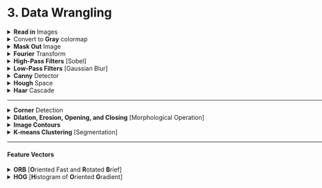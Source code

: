 <h1 id="3datawrangling">3. Data Wrangling</h1>

<div style='width:1000px;margin:auto;'>
<details><summary><b>Read in</b> Images</summary><p><pre><code class="python language-python">import numpy as np
import matplotlib.image as mpimg # For reading in images

import matplotlib.pyplot as plt
import cv2 # OpenCV

%matplotlib qt  # Make matplotlib pop-up a plot not inline
</code></pre>
<h4>1. Using matplotlib.image</h4><pre><code class="python language-python">image = mpimg.imread('images/waymo_car.jpg')

print('image dimensions:', image.shape)
</code></pre>

<h4>2. Using CV2</h4><pre><code class="python language-python">img = cv2.imread('path/to/image')

#### Note:
# the channel in cv2 is BGR, so you need to convert it to RGB, using the following code
img = cv2.cvtColor(img, cv2.COLOR_BGR2RGB)
</code></pre>

<h4>3. Using skimage</h4><pre><code class="python language-python">from skimage.io import imshow, imread, imsave

image = imread(Image_Data_Path + file_path)
imshow(image)
</code></pre>
</p></details> 


<details><summary>Convert to <b>Gray</b> colormap</summary><p><pre><code class="python language-python">gray_img = cv2.cvtColor(image, cv2.COLOR_RGB2GRAY)

plt.matshow(gray_img)
plt.gray()
</code></pre>
</p></details>
<details><summary><b>Mask Out</b> Image</summary><p></ul>
<li><a href="file:///media/mosaab/Volume/Personal/Development/Courses%20Docs/CVND_Exercises-master/1_1_Image_Representation/3.%20Blue%20Screen.html#Color-Threshold,-Blue-Screen" style='font-weight:bold'>Blue Channel [RGB]</a></li>

<li><a href="file:///media/mosaab/Volume/Personal/Development/Courses%20Docs/CVND_Exercises-master/1_1_Image_Representation/5_1.%20HSV%20Color%20Space,%20Balloons.html" style='font-weight:bold'>Hue Channel [HSV]</a></li>

</ul></p></details>
<details><summary><b>Fourier</b> Transform</summary><p>
<li><a href="file:///media/mosaab/Volume/Courses/Computer%20Science/Advanced/Machine%20Learning/Udacity/Udacity%20-%20Computer%20Vision%20Nanodegree%20v1.0.0/Part%2001-Module%2001-Lesson%2003_Convolutional%20Filters%20and%20Edge%20Detection/02.%20Frequency%20in%20Images.html" style='font-weight:bold'>Understanding the Concept</a></li>
<li><a href="file:///media/mosaab/Volume/Personal/Development/Courses%20Docs/CVND_Exercises-master/1_2_Convolutional_Filters_Edge_Detection/1.%20Fourier%20Transform.html#Fourier-Transforms" style='font-weight:bold'>Code</a></li>
</p></details>

<details><summary><b>High-Pass Filters</b> [Sobel]</summary><p>
<blockquote>
- High-pass filters used to <b>sharpen</b> an image,<br> and enhance <b>high-frequency</b> parts of an image.
</blockquote>
<li><a href="file:///media/mosaab/Volume/Courses/Computer%20Science/Advanced/Machine%20Learning/Udacity/Udacity%20-%20Computer%20Vision%20Nanodegree%20v1.0.0/Part%2001-Module%2001-Lesson%2003_Convolutional%20Filters%20and%20Edge%20Detection/08.%20Gradients%20and%20Sobel%20Filters.html" style='font-weight:bold'>Sobel Filters</a></li>
<li><a href="file:///media/mosaab/Volume/Personal/Development/Courses%20Docs/CVND_Exercises-master/1_2_Convolutional_Filters_Edge_Detection/2.%20Finding%20Edges%20and%20Custom%20Kernels.html#Creating-a-Filter,-Edge-Detection" style='font-weight:bold'>Code</a></li>
</p></details>

<details><summary><b>Low-Pass Filters</b> [Gaussian Blur]</summary><p>
<blockquote>
- <b>Low-Pass filters</b> used to <b>blur/smooth</b> an image,<br> and block <b>high-frequency</b> parts of an image.
</blockquote>
<li><a href="file:///media/mosaab/Volume/Courses/Computer%20Science/Advanced/Machine%20Learning/Udacity/Udacity%20-%20Computer%20Vision%20Nanodegree%20v1.0.0/Part%2001-Module%2001-Lesson%2003_Convolutional%20Filters%20and%20Edge%20Detection/08.%20Gradients%20and%20Sobel%20Filters.html" style='font-weight:bold'>Gaussian Blur</a></li>
<li><a href="file:///media/mosaab/Volume/Personal/Development/Courses%20Docs/CVND_Exercises-master/1_2_Convolutional_Filters_Edge_Detection/3.%20Gaussian%20Blur.html#Gaussian-Blur,-Medical-Images" style='font-weight:bold'>Gaussian Blur <b>Code</b></a></li>

<li><a href="file:///media/mosaab/Volume/Personal/Development/Courses%20Docs/CVND_Exercises-master/1_2_Convolutional_Filters_Edge_Detection/4.%20Fourier%20Transform%20of%20Filters.html#High-and-Low-Pass-Filters" style='font-weight:bold'>High and Low Pass Filters</a></li>
</p></details>

<details><summary><b>Canny</b> Detector</summary><p>
<blockquote>
<ol> 
<li><b>Filters out noise</b> using a Gaussian blur.</li>
<li><b>Finds the strength and direction of edges</b> using Sobel filters.</li>
<li><b>Applies non-maximum suppression</b> to isolate the strongest edges and thin them to one-pixel wide lines.</li>
<li>Uses <b>hysteresis to isolate the best edges</b></li>
</ol>
</blockquote>
<li><a href="file:///media/mosaab/Volume/Courses/Computer%20Science/Advanced/Machine%20Learning/Udacity/Udacity%20-%20Computer%20Vision%20Nanodegree%20v1.0.0/Part%2001-Module%2001-Lesson%2003_Convolutional%20Filters%20and%20Edge%20Detection/15.%20Canny%20Edge%20Detector.html" style='font-weight:bold'>Video tutorial</a></li>
<li><a href="file:///media/mosaab/Volume/Personal/Development/Courses%20Docs/CVND_Exercises-master/1_2_Convolutional_Filters_Edge_Detection/5.%20Canny%20Edge%20Detection.html#TODO:-Try-to-find-the-edges-of-this-flower" style='font-weight:bold'>Code</a></li>
</p></details>

<details><summary><b>Hough</b> Space</summary><p>
<li><a href="file:///media/mosaab/Volume/Courses/Computer%20Science/Advanced/Machine%20Learning/Udacity/Udacity%20-%20Computer%20Vision%20Nanodegree%20v1.0.0/Part%2001-Module%2001-Lesson%2003_Convolutional%20Filters%20and%20Edge%20Detection/18.%20Hough%20Transform.html" style='font-weight:bold'>Video tutorial</a></li>
<li><a href="file:///media/mosaab/Volume/Personal/Development/Courses%20Docs/CVND_Exercises-master/1_2_Convolutional_Filters_Edge_Detection/6_1.%20Hough%20lines.html#Hough-Lines" style='font-weight:bold'>Detecting lines</a></li>
<li><a href="file:///media/mosaab/Volume/Personal/Development/Courses%20Docs/CVND_Exercises-master/1_2_Convolutional_Filters_Edge_Detection/6_2.%20Hough%20circles,%20agriculture.html#Hough-Circle-Detection" style='font-weight:bold'>Detecting Circles</a></li>
</p></details>

<details><summary><b>Haar</b> Cascade</summary><p>
<li><a href="file:///media/mosaab/Volume/Courses/Computer%20Science/Advanced/Machine%20Learning/Udacity/Udacity%20-%20Computer%20Vision%20Nanodegree%20v1.0.0/Part%2001-Module%2001-Lesson%2003_Convolutional%20Filters%20and%20Edge%20Detection/23.%20Haar%20Cascades.html" style='font-weight:bold'>Video tutorial</a></li>
<li><a href="file:///media/mosaab/Volume/Personal/Development/Courses%20Docs/CVND_Exercises-master/1_2_Convolutional_Filters_Edge_Detection/7.%20Haar%20Cascade,%20Face%20Detection.html#Face-detection-using-OpenCV" style='font-weight:bold'>Code</a></li>
</p></details>
<hr>
<details><summary><b>Corner</b> Detection</summary><p>
<li><a href="file:///media/mosaab/Volume/Courses/Computer%20Science/Advanced/Machine%20Learning/Udacity/Udacity%20-%20Computer%20Vision%20Nanodegree%20v1.0.0/Part%2001-Module%2001-Lesson%2004_Types%20of%20Features%20%20Image%20Segmentation/02.%20Corner%20Detectors.html" style='font-weight:bold'>Video tutorial</a></li>
<li><a href="file:///media/mosaab/Volume/Personal/Development/Courses%20Docs/CVND_Exercises-master/1_3_Types_of_Features_Image_Segmentation/1.%20Harris%20Corner%20Detection.html#Harris-Corner-Detection" style='font-weight:bold'>Code</a></li>
</p></details>


<details><summary><b>Dilation, Erosion, Opening, and Closing</b> [Morphological Operation]</summary><p>
<li><a href="file:///media/mosaab/Volume/Courses/Computer%20Science/Advanced/Machine%20Learning/Udacity/Udacity%20-%20Computer%20Vision%20Nanodegree%20v1.0.0/Part%2001-Module%2001-Lesson%2004_Types%20of%20Features%20%20Image%20Segmentation/04.%20Dilation%20and%20Erosion.html" style='font-weight:bold'>tutorial</a></li>
</p></details>

<details><summary><b>Image  Contours</b></summary><p>
<li><a href="file:///media/mosaab/Volume/Courses/Computer%20Science/Advanced/Machine%20Learning/Udacity/Udacity%20-%20Computer%20Vision%20Nanodegree%20v1.0.0/Part%2001-Module%2001-Lesson%2004_Types%20of%20Features%20%20Image%20Segmentation/06.%20Image%20Contours.html" style='font-weight:bold'>Video tutorial</a></li>
<li><a href="file:///media/mosaab/Volume/Personal/Development/Courses%20Docs/CVND_Exercises-master/1_3_Types_of_Features_Image_Segmentation/2.%20Contour%20detection%20and%20features.html#Finding-Contours" style='font-weight:bold'>Code</a></li>
</p></details>

<details><summary><b>K-means Clustering</b> [Segmentation]</summary><p>
<li><a href="file:///media/mosaab/Volume/Courses/Computer%20Science/Advanced/Machine%20Learning/Udacity/Udacity%20-%20Computer%20Vision%20Nanodegree%20v1.0.0/Part%2001-Module%2001-Lesson%2004_Types%20of%20Features%20%20Image%20Segmentation/09.%20K-means%20Clustering.html" style='font-weight:bold'>Video tutorial</a></li>
<li><a href="file:///media/mosaab/Volume/Personal/Development/Courses%20Docs/CVND_Exercises-master/1_3_Types_of_Features_Image_Segmentation/3.%20K-means.html#K-means-Clustering" style='font-weight:bold'>Code</a></li>
</p></details>
<hr>
<h4>Feature Vectors</h4>
<details><summary><b>ORB</b> [<b>O</b>riented Fast and <b>R</b>otated <b>B</b>rief]</summary><p>
<blockquote>
<b>FAST</b>: <b>F</b>eatures From <b>A</b>ccelerated <b>S</b>egments <b>T</b>est. <br>
FAST: trys to find the keypoints in an image.<br>
<b>BRIEF</b>: <b>B</b>inary <b>R</b>obust <b>I</b>ndependent <b>E</b>lementary <b>F</b>eatures.<br>
BRIEF: trys to create binary feature vectors from a set of key points.
</blockquote>
<li><a href="file:///media/mosaab/Volume/Courses/Computer%20Science/Advanced/Machine%20Learning/Udacity/Udacity%20-%20Computer%20Vision%20Nanodegree%20v1.0.0/Part%2001-Module%2001-Lesson%2005_Feature%20Vectors/04.%20Introduction%20to%20ORB.html" style='font-weight:bold'>Video [Introduction to ORB]</a></li>
<li><a href="file:///media/mosaab/Volume/Courses/Computer%20Science/Advanced/Machine%20Learning/Udacity/Udacity%20-%20Computer%20Vision%20Nanodegree%20v1.0.0/Part%2001-Module%2001-Lesson%2005_Feature%20Vectors/05.%20FAST.html" style='font-weight:bold'>Video [FAST]</a></li>
<li><a href="file:///media/mosaab/Volume/Courses/Computer%20Science/Advanced/Machine%20Learning/Udacity/Udacity%20-%20Computer%20Vision%20Nanodegree%20v1.0.0/Part%2001-Module%2001-Lesson%2005_Feature%20Vectors/07.%20BRIEF.html" style='font-weight:bold'>Video [BRIEF]</a></li>
<li><a href="file:///media/mosaab/Volume/Courses/Computer%20Science/Advanced/Machine%20Learning/Udacity/Udacity%20-%20Computer%20Vision%20Nanodegree%20v1.0.0/Part%2001-Module%2001-Lesson%2005_Feature%20Vectors/07.%20BRIEF.html" style='font-weight:bold'>Video [Scale & Rotation Invariance]</a></li>
<li><a href="file:///media/mosaab/Volume/Personal/Development/Courses%20Docs/CVND_Exercises-master/1_4_Feature_Vectors/2.%20ORB.html#Oriented-FAST-and-Rotated-BRIEF-(ORB)" style='font-weight:bold'>Code</a></li>
</p></details>

<details><summary><b>HOG</b> [<b>H</b>istogram of <b>O</b>riented <b>G</b>radient]</summary><p>
<li><a href="file:///media/mosaab/Volume/Courses/Computer%20Science/Advanced/Machine%20Learning/Udacity/Udacity%20-%20Computer%20Vision%20Nanodegree%20v1.0.0/Part%2001-Module%2001-Lesson%2005_Feature%20Vectors/13.%20HOG.html" style='font-weight:bold'>Video tutorial</a></li>
<li><a href="file:///media/mosaab/Volume/Personal/Development/Courses%20Docs/CVND_Exercises-master/1_4_Feature_Vectors/3_1.%20HOG.html" style='font-weight:bold'>Code</a></li>

<li><a href="file:///media/mosaab/Volume/Personal/Development/Courses%20Docs/CVND_Exercises-master/1_4_Feature_Vectors/3_2.%20HOG%20Examples.html#Examples" style='font-weight:bold'>Examples</a></li>
</p></details>

</div>